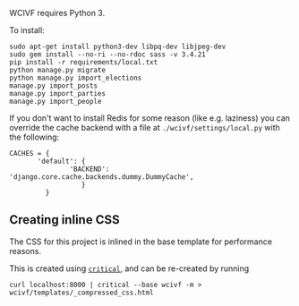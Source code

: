 WCIVF requires Python 3.

To install:

    sudo apt-get install python3-dev libpq-dev libjpeg-dev
    sudo gem install --no-ri --no-rdoc sass -v 3.4.21`
    pip install -r requirements/local.txt
    python manage.py migrate
    python manage.py import_elections
    manage.py import_posts
    manage.py import_parties
    manage.py import_people

If you don't want to install Redis for some reason (like e.g. laziness) you can override
the cache backend with a file at `./wcivf/settings/local.py` with the following:

    CACHES = {
           'default': {
                   'BACKEND': 'django.core.cache.backends.dummy.DummyCache',
                      }
             }


## Creating inline CSS

The CSS for this project is inlined in the base template for performance reasons.

This is created using [`critical`](https://github.com/addyosmani/critical), and can be re-created by running

```
curl localhost:8000 | critical --base wcivf -m > wcivf/templates/_compressed_css.html
```

